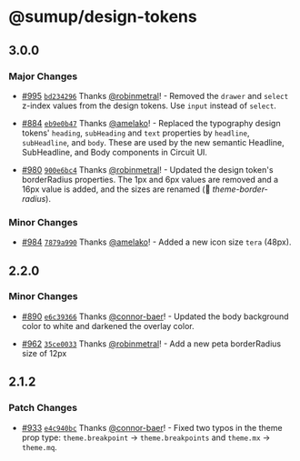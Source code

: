 # @sumup/design-tokens

## 3.0.0

### Major Changes

- [#995](https://github.com/sumup-oss/circuit-ui/pull/995) [`bd234296`](https://github.com/sumup-oss/circuit-ui/commit/bd23429679f2644ccfdc3fe3ebbad190e9948f09) Thanks [@robinmetral](https://github.com/robinmetral)! - Removed the `drawer` and `select` z-index values from the design tokens. Use `input` instead of `select`.

* [#884](https://github.com/sumup-oss/circuit-ui/pull/884) [`eb9e0b47`](https://github.com/sumup-oss/circuit-ui/commit/eb9e0b474e675f13c9876e22857a170665e9a92f) Thanks [@amelako](https://github.com/amelako)! - Replaced the typography design tokens' `heading`, `subHeading` and `text` properties by `headline`, `subHeadline`, and `body`. These are used by the new semantic Headline, SubHeadline, and Body components in Circuit UI.

* [#980](https://github.com/sumup-oss/circuit-ui/pull/980) [`900e6bc4`](https://github.com/sumup-oss/circuit-ui/commit/900e6bc465e4f909ab000403da3d17724f2ab73e) Thanks [@robinmetral](https://github.com/robinmetral)! - Updated the design token's borderRadius properties. The 1px and 6px values are removed and a 16px value is added, and the sizes are renamed (🤖 _theme-border-radius_).

### Minor Changes

- [#984](https://github.com/sumup-oss/circuit-ui/pull/984) [`7879a990`](https://github.com/sumup-oss/circuit-ui/commit/7879a9901c06e389135e0d22697b97669c485949) Thanks [@amelako](https://github.com/amelako)! - Added a new icon size `tera` (48px).

## 2.2.0

### Minor Changes

- [#890](https://github.com/sumup-oss/circuit-ui/pull/890) [`e6c39366`](https://github.com/sumup-oss/circuit-ui/commit/e6c393662f6b736c3b3c80ed29f2805c58d93204) Thanks [@connor-baer](https://github.com/connor-baer)! - Updated the body background color to white and darkened the overlay color.

- [#962](https://github.com/sumup-oss/circuit-ui/pull/962) [`35ce0033`](https://github.com/sumup-oss/circuit-ui/commit/35ce0033e2eb9305a44796e603da84439f851936) Thanks [@robinmetral](https://github.com/robinmetral)! - Add a new peta borderRadius size of 12px

## 2.1.2

### Patch Changes

- [#933](https://github.com/sumup-oss/circuit-ui/pull/933) [`e4c940bc`](https://github.com/sumup-oss/circuit-ui/commit/e4c940bc803623cab1e36eecc122d67aeb9ca8c8) Thanks [@connor-baer](https://github.com/connor-baer)! - Fixed two typos in the theme prop type: `theme.breakpoint` → `theme.breakpoints` and `theme.mx` → `theme.mq`.
